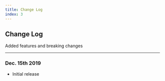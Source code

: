 ```yaml
---
title: Change Log
index: 3
---
```


## Change Log

Added features and breaking changes

---

### Dec. 15th 2019

- Initial release

